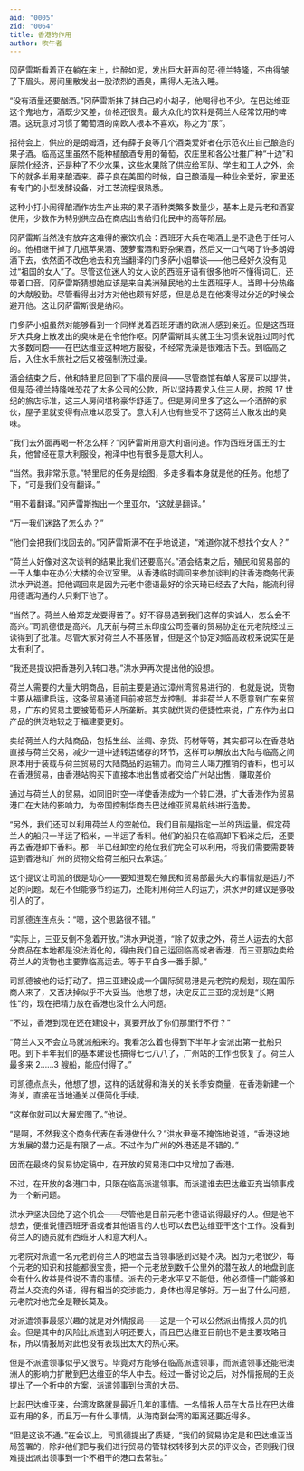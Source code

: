 ```yaml
---
aid: "0005"
zid: "0064"
title: 香港的作用
author: 吹牛者
---
```


冈萨雷斯看着正在躺在床上，烂醉如泥，发出巨大鼾声的范·德兰特隆，不由得皱了下眉头。房间里散发出一股浓烈的酒臭，熏得人无法入睡。

“没有酒量还要酗酒。”冈萨雷斯抹了抹自己的小胡子，他喝得也不少。在巴达维亚这个鬼地方，酒既少又差，价格还很贵。最大众化的饮料是荷兰人经常饮用的啤酒。这玩意对习惯了葡萄酒的南欧人根本不喜欢，称之为“尿”。

招待会上，供应的是朗姆酒，还有薛子良等几个酒类爱好者在示范农庄自己酿造的果子酒。临高这里虽然不能种植酿酒专用的葡萄，农庄里和各公社推广种“十边”和庭院化经济，还是种了不少水果，这些水果除了供应给军队、学生和工人之外，余下的就多半用来酿酒来。薛子良在美国的时候，自己酿酒是一种业余爱好，家里还有专门的小型发酵设备，对工艺流程很熟悉。

这种小打小闹得酿酒作坊生产出来的果子酒种类繁多数量少，基本上是元老和酒宴使用，少数作为特别供应品在商店出售给归化民中的高等阶层。

冈萨雷斯当然没有放弃这难得的豪饮机会：西班牙大兵在喝酒上是不逊色于任何人的。他相继干掉了几瓶苹果酒、菠萝蜜酒和野杂果酒，然后又一口气喝了许多朗姆酒下去，依然面不改色地去和充当翻译的门多萨小姐攀谈——他已经好久没有见过“祖国的女人”了。尽管这位迷人的女人说的西班牙语有很多他听不懂得词汇，还带着口音。冈萨雷斯猜想她应该是来自美洲殖民地的土生西班牙人。当即十分热络的大献殷勤。尽管看得出对方对他也颇有好感，但是总是在他凑得过分近的时候会避开他。这让冈萨雷斯很是纳闷。

门多萨小姐虽然对能够看到一个同样说着西班牙语的欧洲人感到亲近。但是这西班牙大兵身上散发出的臭味是在令他作呕。冈萨雷斯其实就卫生习惯来说胜过同时代大多数同胞——在巴达维亚这种地方服役，不经常洗澡是很难活下去。到临高之后，入住水手旅社之后又被强制洗过澡。

酒会结束之后，他和特里尼回到了下榻的房间——尽管商馆有单人客房可以提供，但是范·德兰特隆唯恐花了太多公司的公款，所以坚持要求入住三人房。按照 17 世纪的旅店标准，这三人房间堪称豪华舒适了。但是房间里多了这么一个酒醉的家伙，屋子里就变得有点难以忍受了。意大利人也有些受不了这荷兰人散发出的臭味。

“我们去外面再喝一杯怎么样？”冈萨雷斯用意大利语问道。作为西班牙国王的士兵，他曾经在意大利服役，袍泽中也有很多是意大利人。

“当然。我非常乐意。”特里尼的任务是绘图，多走多看本身就是他的任务。他想了下，“可是我们没有翻译。”

“用不着翻译。”冈萨雷斯掏出一个里亚尔，“这就是翻译。”

“万一我们迷路了怎么办？”

“他们会把我们找回去的。”冈萨雷斯满不在乎地说道，“难道你就不想找个女人？”

“荷兰人好像对这次谈判的结果比我们还要高兴。”酒会结束之后，殖民和贸易部的一干人集中在办公大楼的会议室里。从香港临时调回来参加谈判的驻香港商务代表洪水尹说道。把他调回来是因为元老中德语最好的徐天琦已经去了大陆，能流利得用德语沟通的人只剩下他了。

“当然了。荷兰人给郑芝龙耍得苦了。好不容易遇到我们这样的实诚人，怎么会不高兴。”司凯德很是高兴。几天前与荷兰东印度公司签署的贸易协定在元老院经过三读得到了批准。尽管大家对荷兰人不甚感冒，但是这个协定对临高政权来说实在是太有利了。

“我还是提议把香港列入转口港。”洪水尹再次提出他的设想。

荷兰人需要的大量大明商品，目前主要是通过漳州湾贸易进行的，也就是说，货物主要从福建启运，这条贸易通道目前被郑芝龙控制。并非荷兰人不愿意到广东来贸易，广东的贸易主要被葡萄牙人所垄断。其实就供货的便捷性来说，广东作为出口产品的供货地较之于福建要更好。

卖给荷兰人的大陆商品，包括生丝、丝绸、杂货、药材等等，其实都可以在香港站直接与荷兰交易，减少一道中途转运储存的环节，这样可以解放出大陆与临高之间原本用于装载与荷兰贸易的大陆商品的运输力。而荷兰人竭力推销的香料，也可以在香港贸易，由香港站购买下直接本地出售或者交给广州站出售，赚取差价

通过与荷兰人的贸易，如同旧时空一样使香港成为一个转口港，扩大香港作为贸易港口在大陆的影响力，为帝国控制华商去巴达维亚贸易航线进行造势。

“另外，我们还可以利用荷兰人的空舱位。我们目前是指定一半的货运量。假定荷兰人的船只一半运了稻米，一半运了香料。他们的船只在临高卸下稻米之后，还要再去香港卸下香料。那一半已经卸空的舱位我们完全可以利用，将我们需要需要转运到香港和广州的货物交给荷兰船只去承运。”

这个提议让司凯的很是动心——要知道现在殖民和贸易部最头大的事情就是运力不足的问题。现在不但能够节约运力，还能利用荷兰人的运力，洪水尹的建议是够吸引人的了。

司凯德连连点头：“嗯，这个思路很不错。”

“实际上，三亚反倒不急着开放。”洪水尹说道，“除了奴隶之外，荷兰人运去的大部分商品在本地都是没法消化的，得由我们自己运回临高或者香港，而三亚那边卖给荷兰人的货物也主要靠临高运去。等于平白多一番手脚。”

司凯德被他的话打动了。把三亚建设成一个国际贸易港是元老院的规划，现在国际商人来了，又否决掉似乎不大妥当。他想了想，决定反正三亚的规划是“长期性”的，现在把精力放在香港也没什么大问题。

“不过，香港到现在还在建设中，真要开放了你们那里行不行？”

“荷兰人又不会立马就派船来的。我看怎么着也得到下半年才会派出第一批船只吧。到下半年我们的基本建设也搞得七七八八了，广州站的工作也恢复了。荷兰人最多来 2……3 艘船，能应付得了。”

司凯德点点头，他想了想，这样的话就得和海关的关长季安商量，在香港新建一个海关，直接在当地通关以便简化手续。

“这样你就可以大展宏图了。”他说。

“是啊，不然我这个商务代表在香港做什么？”洪水尹毫不掩饰地说道，“香港这地方发展的潜力还是有限了一点。不过作为广州的外港还是不错的。”

因而在最终的贸易协定稿中，在开放的贸易港口中又增加了香港。

不过，在开放的各港口中，只限在临高派遣领事。而派遣谁去巴达维亚充当领事成为一个新问题。

洪水尹坚决回绝了这个机会——尽管他是目前元老中德语说得最好的人。但是他不想去，便推说懂西班牙语或者其他语言的人也可以去巴达维亚干这个工作。没看到荷兰人的随员就有西班牙人和意大利人。

元老院对派遣一名元老到荷兰人的地盘去当领事感到迟疑不决。因为元老很少，每个元老的知识和技能都很宝贵，把一个元老放到数千公里外的潜在敌人的地盘到底会有什么收益是件说不清的事情。派去的元老水平又不能低，他必须懂一门能够和荷兰人交流的外语，得有相当的交涉能力，身体也得足够好。万一出了什么问题，元老院对他完全是鞭长莫及。

对派遣领事最感兴趣的就是对外情报局——这是一个可以公然派出情报人员的机会。但是其中的风险比派遣到大明还要大，而且巴达维亚目前也不是主要攻略目标，所以情报局对此也没有表现出太大的热心来。

但是不派遣领事似乎又很亏。毕竟对方能够在临高派遣领事，而派遣领事还能把澳洲人的影响力扩散到巴达维亚的华人中去。经过一番讨论之后，对外情报局的王炎提出了一个折中的方案，派遣领事到台湾的大员。

比起巴达维亚来，台湾攻略就是最近几年的事情。一名情报人员在大员比在巴达维亚有用的多，而且万一有什么事情，从海南到台湾的距离还要近得多。

“但是这说不通。”在会议上，司凯德提出了质疑，“我们的贸易协定是和巴达维亚当局签署的，除非他们把与我们进行贸易的管辖权转移到大员的评议会，否则我们很难提出派出领事到一个不相干的港口去常驻。”
